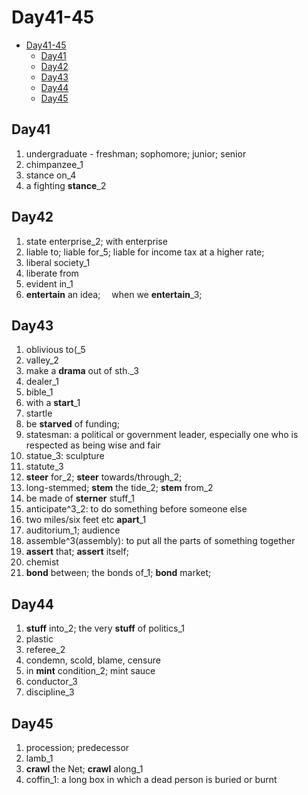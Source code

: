 # Day41-45

- [Day41-45](#day41-45)
  - [Day41](#day41)
  - [Day42](#day42)
  - [Day43](#day43)
  - [Day44](#day44)
  - [Day45](#day45)

## Day41

1. undergraduate - freshman; sophomore; junior; senior
2. chimpanzee_1
3. stance on_4
4. a fighting **stance**_2

## Day42

1. state enterprise_2; with enterprise
2. liable to; liable for_5;  liable for income tax at a higher rate;
3. liberal society_1
4. liberate from
5. evident in_1
6. **entertain** an idea;  when we **entertain**_3;

## Day43

1. oblivious to(_5
2. valley_2
3. make a **drama** out of sth._3
4. dealer_1
5. bible_1
6. with a **start**_1
7. startle
8. be **starved** of funding;
9. statesman: a political or government leader, especially one who is respected as being wise and fair
10. statue_3: sculpture
11. statute_3
12. **steer** for_2; **steer** towards/through_2;
13. long-stemmed; **stem** the tide_2; **stem** from_2
14. be made of **sterner** stuff_1
15. anticipate^3_2: to do something before someone else
16. two miles/six feet etc **apart**_1
17. auditorium_1; audience
18. assemble^3(assembly): to put all the parts of something together
19. **assert** that;  **assert** itself;
20. chemist
21. **bond** between; the bonds of_1; **bond** market;

## Day44

1. **stuff** into_2; the very **stuff** of politics_1
2. plastic
3. referee_2
4. condemn, scold, blame, censure
5. in **mint** condition_2; mint sauce
6. conductor_3
7. discipline_3

## Day45

1. procession; predecessor
2. lamb_1
3. **crawl** the Net; **crawl** along_1
4. coffin_1: a long box in which a dead person is buried or burnt
